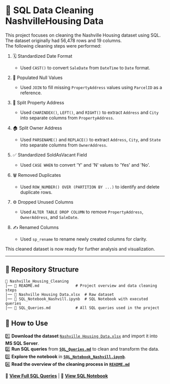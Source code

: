 # 🧹 SQL Data Cleaning NashvilleHousing Data


This project focuses on cleaning the Nashville Housing dataset using SQL. The dataset originally had 56,478 rows and 19 columns.  
The following cleaning steps were performed:


1. 🗓️ Standardized Date Format 
   - Used `CAST()` to convert `SaleDate` from `DateTime` to `Date` format.

2. 🔄 Populated Null Values 
   - Used `JOIN` to fill missing `PropertyAddress` values using `ParcelID` as a reference.

3. 🏡 Split Property Address 
   - Used `CHARINDEX()`, `LEFT()`, and `RIGHT()` to extract `Address` and `City` into separate columns from `PropertyAddress`.

4. 🏠 Split Owner Address 
   - Used `PARSENAME()` and `REPLACE()` to extract `Address`, `City`, and `State` into separate columns from `OwnerAddress`.

5. ✅ Standardized SoldAsVacant Field 
   - Used `CASE WHEN` to convert 'Y' and 'N' values to 'Yes' and 'No'.

6. 🗑️ Removed Duplicates 
   - Used `ROW_NUMBER() OVER (PARTITION BY ...)` to identify and delete duplicate rows.

7. ⚙️ Dropped Unused Columns 
   - Used `ALTER TABLE DROP COLUMN` to remove `PropertyAddress`, `OwnerAddress`, and `SaleDate`.

8. ✍️ Renamed Columns 
   - Used `sp_rename` to rename newly created columns for clarity.

This cleaned dataset is now ready for further analysis and visualization.

---
## 📁 Repository Structure  
```plaintext
📂 Nashville_Housing_Cleaning
│── 📄 README.md                # Project overview and data cleaning steps
│── 📄 Nashville Housing Data.xlsx  # Raw dataset
│── 📄 SQL_Notebook_Nashvill.ipynb  # SQL Notebook with executed queries
│── 📄 SQL_Queries.md           # All SQL queries used in the project
```
## 📌 How to Use  
1️⃣ **Download the dataset** [`Nashville Housing Data.xlsx`](Nashville%20Housing%20Data.xlsx) and import it into **MS SQL Server**.  
2️⃣ **Run SQL queries** from **[`SQL_Queries.md`](SQL_Queries.md)** to clean and transform the data.  
3️⃣ **Explore the notebook** in **[`SQL_Notebook_Nashvill.ipynb`](SQL_Notebook_Nashvill.ipynb)**.  
4️⃣ **Read the overview of the cleaning process in** **[`README.md`](README.md)**

📄 **[View Full SQL Queries](SQL_Queries.md)**  | 📓 **[View SQL Notebook](SQL_Notebook_Nashvill.ipynb)**  

